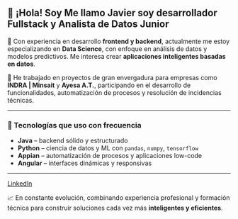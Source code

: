 ## 👋 ¡Hola! Soy Me llamo Javier soy desarrollador Fullstack y Analista de Datos Junior

🔧 Con experiencia en desarrollo **frontend y backend**, actualmente me estoy especializando en **Data Science**, con enfoque en análisis de datos y modelos predictivos. Me interesa crear **aplicaciones inteligentes basadas en datos**.

💼 He trabajado en proyectos de gran envergadura para empresas como **INDRA | Minsait** y **Ayesa A.T.**, participando en el desarrollo de funcionalidades, automatización de procesos y resolución de incidencias técnicas.

---

### 🚀 Tecnologías que uso con frecuencia

- **Java** – backend sólido y estructurado  
- **Python** – ciencia de datos y ML con `pandas`, `numpy`, `tensorflow`  
- **Appian** – automatización de procesos y aplicaciones low-code  
- **Angular** – interfaces dinámicas y responsivas  

---
[LinkedIn](https://www.linkedin.com/in/javier-gonzalez-guzman/)

📈 En constante evolución, combinando experiencia profesional y formación técnica para construir soluciones cada vez más **inteligentes y eficientes**.

